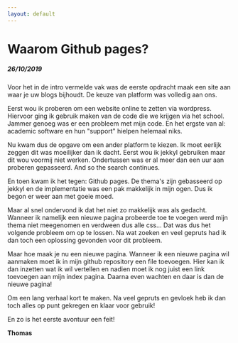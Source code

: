 ```yaml
---
layout: default
---
```


# Waarom Github pages?
##### 26/10/2019
Voor het in de intro vermelde vak was de eerste opdracht maak een site aan waar je uw blogs bijhoudt. De keuze van platform was volledig aan ons.
<br/>

Eerst wou ik proberen om een website online te zetten via wordpress. Hiervoor ging ik gebruik maken van de code die we krijgen via het school.
Jammer genoeg was er een probleem met mijn code. En het ergste van al: academic software en hun "support" hielpen helemaal niks.
<br/>

Nu kwam dus de opgave om een ander platform te kiezen. Ik moet eerlijk zeggen dit was moeilijker dan ik dacht. Eerst wou ik jekkyl gebruiken maar dit wou voormij niet werken.
Ondertussen was er al meer dan een uur aan proberen gepasseerd. And so the search continues.
<br/>

En toen kwam ik het tegen: Github pages. De thema's zijn gebasseerd op jekkyl en de implementatie was een pak makkelijk in mijn ogen. Dus ik begon er weer aan met goeie moed.
<br/>

Maar al snel ondervond ik dat het niet zo makkelijk was als gedacht. Wanneer ik namelijk een nieuwe pagina probeerde toe te voegen werd mijn thema niet meegenomen en verdween dus alle css...
Dat was dus het volgende probleem om op te lossen. Na wat zoeken en veel gepruts had ik dan toch een oplossing gevonden voor dit probleem.
<br/>

Maar hoe maak je nu een nieuwe pagina. Wanneer ik een nieuwe pagina wil aanmaken moet ik in mijn github repository een file toevoegen. Hier kan ik dan inzetten wat ik wil vertellen en nadien moet ik nog juist een link toevoegen aan mijn index pagina. Daarna even wachten en daar is dan de nieuwe pagina!
<br/>

Om een lang verhaal kort te maken. Na veel gepruts en gevloek heb ik dan toch alles op punt gekregen en klaar voor gebruik!
<br/>

En zo is het eerste avontuur een feit!
<br/>

**Thomas**

